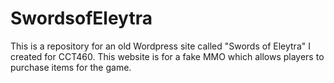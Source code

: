 # SwordsofEleytra
This is a repository for an old Wordpress site called "Swords of Eleytra" I created for CCT460. This website is for a fake MMO which allows players to purchase items for the game.
